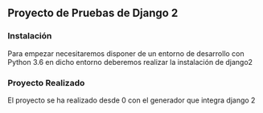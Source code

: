 ## Proyecto de Pruebas de Django 2
### Instalación
Para empezar necesitaremos disponer de un entorno de desarrollo con Python 3.6 en dicho entorno deberemos realizar la instalación de django2
### Proyecto Realizado
El proyecto se ha realizado desde 0 con el generador que integra django 2
